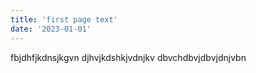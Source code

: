 ```yaml
---
title: 'first page text'
date: '2023-01-01'
---
```


fbjdhfjkdnsjkgvn
djhvjkdshkjvdnjkv
dbvchdbvjdbvjdnjvbn